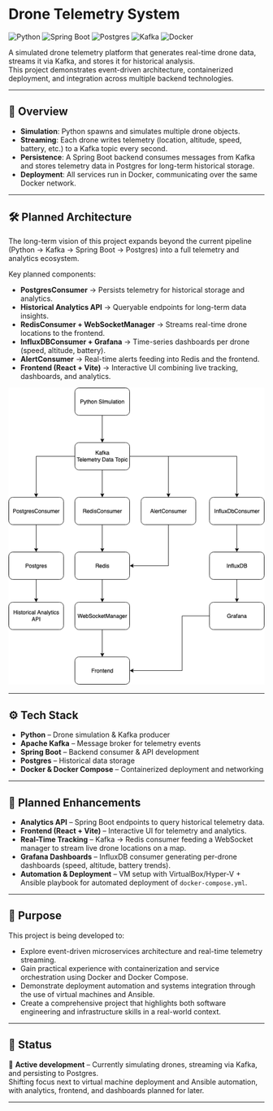 #  Drone Telemetry System

![Python](https://img.shields.io/badge/Python-3.x-blue)
![Spring Boot](https://img.shields.io/badge/Spring%20Boot-Backend-green)
![Postgres](https://img.shields.io/badge/Postgres-Database-blueviolet)
![Kafka](https://img.shields.io/badge/Kafka-Message%20Broker-orange)
![Docker](https://img.shields.io/badge/Docker-Containerized-lightblue)

A simulated drone telemetry platform that generates real-time drone data, streams it via Kafka, and stores it for historical analysis.  
This project demonstrates event-driven architecture, containerized deployment, and integration across multiple backend technologies.

---

## 📖 Overview

- **Simulation**: Python spawns and simulates multiple drone objects.  
- **Streaming**: Each drone writes telemetry (location, altitude, speed, battery, etc.) to a Kafka topic every second.  
- **Persistence**: A Spring Boot backend consumes messages from Kafka and stores telemetry data in Postgres for long-term historical storage.  
- **Deployment**: All services run in Docker, communicating over the same Docker network.

---

## 🛠️ Planned Architecture

The long-term vision of this project expands beyond the current pipeline (Python → Kafka → Spring Boot → Postgres) into a full telemetry and analytics ecosystem.  

Key planned components:  
- **PostgresConsumer** → Persists telemetry for historical storage and analytics.  
- **Historical Analytics API** → Queryable endpoints for long-term data insights.  
- **RedisConsumer + WebSocketManager** → Streams real-time drone locations to the frontend.  
- **InfluxDBConsumer + Grafana** → Time-series dashboards per drone (speed, altitude, battery).  
- **AlertConsumer** → Real-time alerts feeding into Redis and the frontend.  
- **Frontend (React + Vite)** → Interactive UI combining live tracking, dashboards, and analytics.  

<p align="center">
  <img src="docs/architecture-v2.png" alt="Planned Architecture" width="650">
</p>

---

## ⚙️ Tech Stack

- **Python** – Drone simulation & Kafka producer  
- **Apache Kafka** – Message broker for telemetry events  
- **Spring Boot** – Backend consumer & API development  
- **Postgres** – Historical data storage  
- **Docker & Docker Compose** – Containerized deployment and networking  

---

## 🚀 Planned Enhancements

- **Analytics API** – Spring Boot endpoints to query historical telemetry data.  
- **Frontend (React + Vite)** – Interactive UI for telemetry and analytics.  
- **Real-Time Tracking** – Kafka → Redis consumer feeding a WebSocket manager to stream live drone locations on a map.  
- **Grafana Dashboards** – InfluxDB consumer generating per-drone dashboards (speed, altitude, battery trends).  
- **Automation & Deployment** – VM setup with VirtualBox/Hyper-V + Ansible playbook for automated deployment of `docker-compose.yml`.  

---

## 🎯 Purpose

This project is being developed to:  
- Explore event-driven microservices architecture and real-time telemetry streaming.  
- Gain practical experience with containerization and service orchestration using Docker and Docker Compose.  
- Demonstrate deployment automation and systems integration through the use of virtual machines and Ansible.  
- Create a comprehensive project that highlights both software engineering and infrastructure skills in a real-world context.   

---

## 📌 Status

🔧 **Active development** – Currently simulating drones, streaming via Kafka, and persisting to Postgres.  
Shifting focus next to virtual machine deployment and Ansible automation, with analytics, frontend, and dashboards planned for later.  

---
